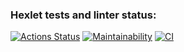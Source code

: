 ### Hexlet tests and linter status:
[![Actions Status](https://github.com/bzvyagintsev/frontend-project-lvl1/workflows/hexlet-check/badge.svg)](https://github.com/bzvyagintsev/frontend-project-lvl1/actions)
[![Maintainability](https://api.codeclimate.com/v1/badges/a99a88d28ad37a79dbf6/maintainability)](https://codeclimate.com/github/codeclimate/codeclimate/maintainability)
[![CI](https://github.com/bzvyagintsev/frontend-project-lvl1/workflows/ci/badge.svg)](https://github.com/bzvyagintsev/frontend-project-lvl1/actions)
